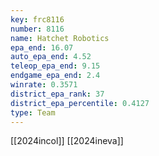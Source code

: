 ```yaml
---
key: frc8116
number: 8116
name: Hatchet Robotics
epa_end: 16.07
auto_epa_end: 4.52
teleop_epa_end: 9.15
endgame_epa_end: 2.4
winrate: 0.3571
district_epa_rank: 37
district_epa_percentile: 0.4127
type: Team
---
```

[[2024incol]]
[[2024ineva]]
